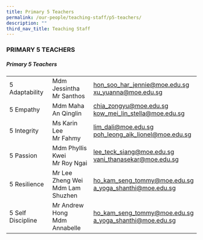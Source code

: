```yaml
---
title: Primary 5 Teachers
permalink: /our-people/teaching-staff/p5-teachers/
description: ""
third_nav_title: Teaching Staff
---
```

### PRIMARY 5 TEACHERS

##### Primary 5 Teachers

|  	|  	|  	|
|---	|---	|---	|
| 5 Adaptability 	| Mdm Jessintha<br>Mr Santhos 	| [hon\_soo\_har\_jennie@moe.edu.sg](mailto:hon_soo_har_jennie@moe.edu.sg) <br>[xu\_yuanna@moe.edu.sg](mailto:xu_yuanna@moe.edu.sg)	|
| 5 Empathy 	| Mdm Maha<br>An Qinglin 	| [chia\_zongyu@moe.edu.sg](mailto:chia_zongyu@moe.edu.sg) <br>[kow\_mei\_lin\_stella@moe.edu.sg](mailto:kow_mei_lin_stella@moe.edu.sg)	|
| 5 Integrity 	| Ms Karin Lee<br>Mr Fahmy 	| [lim\_dali@moe.edu.sg](mailto:lim_dali@moe.edu.sg) <br>[poh\_leong\_aik\_lionel@moe.edu.sg](mailto:poh_leong_aik_lionel@moe.edu.sg) 	|
| 5 Passion 	| Mdm Phyllis Kwei<br>Mr Roy Ngai  	| [lee\_teck\_siang@moe.edu.sg](mailto:lee_teck_siang@moe.edu.sg) <br>[vani\_thanasekar@moe.edu.sg](mailto:vani_thanasekar@moe.edu.sg) 	|
| 5 Resilience 	| Mr Lee Zheng Wei<br>Mdm Lam Shuzhen| [ho\_kam\_seng\_tommy@moe.edu.sg](mailto:ho_kam_seng_tommy@moe.edu.sg) <br>[a\_yoga\_shanthi@moe.edu.sg](mailto:a_yoga_shanthi@moe.edu.sg)	|
| 5 Self Discipline 	| Mr Andrew Hong<br>Mdm Annabelle| [ho\_kam\_seng\_tommy@moe.edu.sg](mailto:ho_kam_seng_tommy@moe.edu.sg) <br>[a\_yoga\_shanthi@moe.edu.sg](mailto:a_yoga_shanthi@moe.edu.sg)	|
